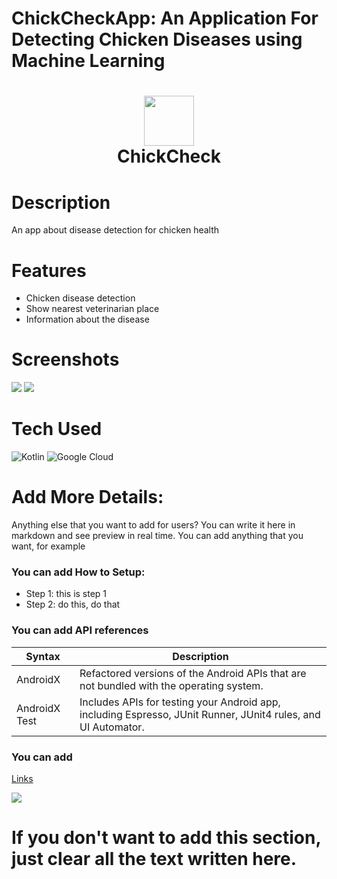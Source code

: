 # ChickCheckApp: An Application For Detecting Chicken Diseases using Machine Learning
<div align="center">
      <h1> <img src="https://github.com/ChickCheckTeam/ChickCheck-MD/assets/114111567/d0c1063a-26f8-4448-a236-e9d610ef7167" width="80px"><br/>ChickCheck</h1>
     </div>


# Description
An app about disease detection for chicken health

# Features
- Chicken disease detection 
- Show nearest veterinarian place
- Information about the disease

# Screenshots
 <img src="https://cmsassets.rgpub.io/sanity/images/dsfx7636/game_data_live/55e7e901b1f69d72804665cfbeb1f4f59c8fa877-496x560.jpg?auto=format&fit=fill&q=80&w=405"> <img src="https://cmsassets.rgpub.io/sanity/images/dsfx7636/game_data_live/abbd173df157f943496abb0638add119f753e3b2-496x560.jpg?auto=format&fit=fill&q=80&w=405">
# Tech Used
 ![Kotlin](https://img.shields.io/badge/kotlin-%230095D5.svg?style=for-the-badge&logo=kotlin&logoColor=white) ![Google Cloud](https://img.shields.io/badge/Google%20Cloud-%234285F4.svg?style=for-the-badge&logo=google-cloud&logoColor=white)
      
# Add More Details:
Anything else that you want to add for users? You can write it here in markdown and see preview in real time. You can add anything that you want, for example

### You can add How to Setup:
- Step 1: this is step 1
- Step 2: do this, do that

### You can add API references
| Syntax | Description |
| ----------- | ----------- |
| AndroidX | Refactored versions of the Android APIs that are not bundled with the operating system. |
| AndroidX Test | Includes APIs for testing your Android app, including Espresso, JUnit Runner, JUnit4 rules, and UI Automator. |

### You can add 
[Links](https://itsvg.in)
 
![](https://img.shields.io/badge/IMAGES-4298B8.svg?style=for-the-badge&logoColor=white)
# If you don't want to add this section, just clear all the text written here.

      
<!-- </> with 💛 by readMD (https://readmd.itsvg.in) -->
    
